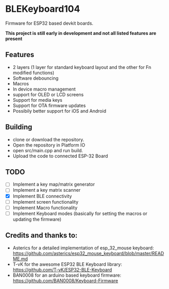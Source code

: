 # BLEKeyboard104

Firmware for ESP32 based devkit boards.

**This project is still early in development and not all listed features are present**

## Features
- 2 layers (1 layer for standard keyboard layout and the other for Fn modified functions)
- Software debouncing
- Macros
- In device macro management
- support for OLED or LCD screens
- Support for media keys
- Support for OTA firmware updates
- Possibily better support for iOS and Android

## Building
- clone or download the repository.
- Open the repository in Platform IO
- open src/main.cpp and run build.
- Upload the code to connected ESP-32 Board

## TODO
- [ ] Implement a key map/matrix generator
- [ ] Implement a key matrix scanner
- [x] Implement BLE connectivity
- [ ] Implement screen functionality
- [ ] Implement Macro functionality
- [ ] Implement Keyboard modes (basically for setting the macros or updating the firmware)

## Credits and thanks to:
- Asterics for a detailed implementation of esp_32_mouse keyboard: https://github.com/asterics/esp32_mouse_keyboard/blob/master/README.md
- T-vK for the awesome ESP32 BLE Keyboard library: https://github.com/T-vK/ESP32-BLE-Keyboard
- BAN0008 for an arduino based keyboard firmware: https://github.com/BAN0008/Keyboard-Firmware